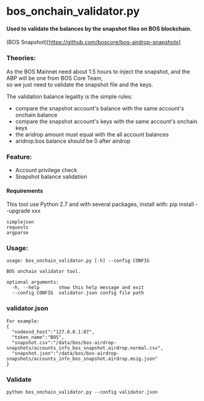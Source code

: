 # bos_onchain_validator.py 
#### Used to validate the balances by the snapshot files on BOS blockchain.

(BOS Snapshot)[https://github.com/boscore/bos-airdrop-snapshots]

### Theories:
As the BOS Mainnet need about 1.5 hours to inject the snapshot, and the ABP will be one from BOS Core Team,  
so we just need to validate the snapshot file and the keys.

The validation balance legality is the simple rules:
- compare the snapshot account's balance with the same account's onchain balance
- compare the snapshot account's keys with the same account's onchain keys
- the aridrop amount must equal with the all account balances
- aridrop.bos balance should be 0 after airdrop


### Feature:
- Account privilege check
- Snapshot balance validation

#### Requirements
This tool use Python 2.7 and with several packages, install with: pip install --upgrade xxx
```
simplejson
requests
argparse
```

### Usage:
```
usage: bos_onchain_validator.py [-h] --config CONFIG

BOS onchain validator tool.

optional arguments:
  -h, --help       show this help message and exit
  --config CONFIG  validator.json config file path
```

### validator.json
```
For example:
{
  "nodeosd_host":"127.0.0.1:87",
  "token_name":"BOS",
  "snapshot.csv":"/data/bos/bos-airdrop-snapshots/accounts_info_bos_snapshot.airdrop.normal.csv",
  "snapshot.json":"/data/bos/bos-airdrop-snapshots/accounts_info_bos_snapshot.airdrop.msig.json"
}
```

### Validate
```
python bos_onchain_validator.py --config validator.json
```